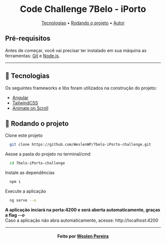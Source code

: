 
<h1 align="center">Code Challenge 7Belo - iPorto</h1>
<p align="center">
 <a href="#:toolbox:-tecnologias">Tecnologias</a> •
 <a href="#🎲-rodando-o-projeto">Rodando o projeto</a> •
 <a href="#autor">Autor</a>
</p>

## Pré-requisitos

Antes de começar, você vai precisar ter instalado em sua máquina as ferramentas: [Git](https://git-scm.com) e [Node.js](https://nodejs.org/en/).

---

## 🧰 Tecnologias

Os seguintes frameworks e libs foram utilizados na construção do projeto:
* [Angular](https://angular.io/)
* [TailwindCSS](https://tailwindcss.com/)
* [Animate on Scroll](https://michalsnik.github.io/aos/)

## 🎲 Rodando o projeto

Clone este projeto
```bash
  git clone https://github.com/WeslenWP/7belo-iPorto-challenge.git
```
Aesse a pasta do projeto no terminal/cmd
```bash
  cd 7belo-iPorto-challenge
```
Instale as dependências
```bash
  npm i
```
Execute a aplicação
```bash
  ng serve --o
```
**A aplicação inciará na porta:4200 e será aberta automaticamente, graças a flag *--o***<br>
Caso a aplicação não abra automaticamente, acesse: http://localhost:4200

--- 
<h4 align="center">Feito por <a href="https://github.com/WeslenWP">Weslen Pereira</a></h3>
